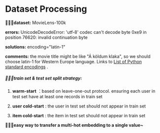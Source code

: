 # Dataset Processing


👩🏻‍💻**dataset:** MovieLens-100k

**errors:** UnicodeDecodeError: 'utf-8' codec can't decode byte 0xe9 in position 76620: invalid continuation byte

**solutions:** encoding="latin-1"

**comments:** the movie title might be like "Á köldum klaka", so we should choose latin-1 for Western Europe language. Links to [List of Python standard encodings](https://docs.python.org/3/library/codecs.html#standard-encodings) .



##### 👩🏻‍💻train set & test set split strategy:

1. **warm-start** ：based on leave-one-out protocol. ensuring each user in test set have at least one records in train set

2. **user cold-start** : the user in test set should not appear in train set

3. **item cold-start** : the item in test set should not appear in train set



👩🏻‍💻**easy way to transfer a multi-hot embedding to a single value~**

